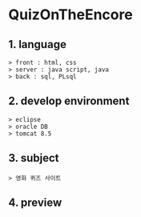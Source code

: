 # QuizOnTheEncore

## 1. language
    > front : html, css
    > server : java script, java
    > back : sql, PLsql

## 2. develop environment
    > eclipse
    > oracle DB
    > tomcat 8.5

## 3. subject
    > 영화 퀴즈 사이트
    
## 4. preview

